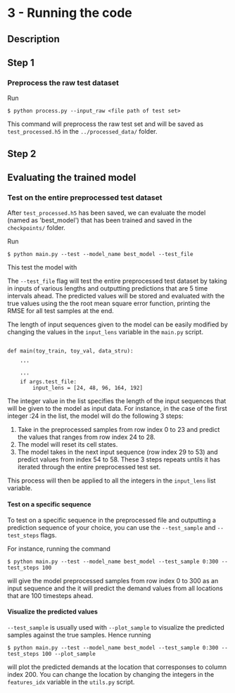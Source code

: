 # 3 - Running the code 

## Description


## Step 1

### Preprocess the raw test dataset

Run
```
$ python process.py --input_raw <file path of test set>
```
This command will preprocess the raw test set and will be saved as
`test_processed.h5` in the `../processed_data/` folder.



## Step 2


## Evaluating the trained model 

### Test on the entire preprocessed test dataset

After `test_processed.h5` has been saved, we can evaluate the model (named as 'best_model') that
has been trained and saved in the `checkpoints/` folder.

Run
```
$ python main.py --test --model_name best_model --test_file
```

This test the model with 

The `--test_file` flag will test the entire preprocessed test dataset by taking in inputs of various lengths
and outputting predictions that are 5 time intervals ahead. 
The predicted values will be stored and evaluated with the true values using the the root mean square error function, printing the RMSE for all test samples at the end.

The length of input sequences given to the model can be easily modified by changing the values in the `input_lens` variable in the `main.py` script. 

```python3

def main(toy_train, toy_val, data_stru):

	'''

	'''
	if args.test_file:
		input_lens = [24, 48, 96, 164, 192]
```

The integer value in the list specifies the length of the input sequences that will be given to the model as input data.
For instance, in the case of the first integer :24 in the list, 
the model will do the following 3 steps: 
1. Take in the preprocessed samples from row index 0 to 23 and predict the values that ranges from row index 24 to 28.
2. The model will reset its cell states. 
3. The model takes in the next input sequence (row index 29 to 53) and predict values from index 54 to 58.
These 3 steps repeats untils it has iterated through the entire preprocessed test set.

This process will then be applied to all the integers in the `input_lens` list variable.

#### Test on a specific sequence 

To test on a specific sequence in the preprocessed file and outputting a prediction sequence of your choice,
you can use the `--test_sample` and `--test_steps` flags.

For instance, running the command
```
$ python main.py --test --model_name best_model --test_sample 0:300 --test_steps 100
```
will give the model preprocessed samples from row index 0 to 300 as an input sequence and the it will predict the 
demand values from all locations that are 100 timesteps ahead. 

#### Visualize the predicted values 

`--test_sample` is usually used with `--plot_sample` to visualize the predicted samples against the true samples.
Hence running
```
$ python main.py --test --model_name best_model --test_sample 0:300 --test_steps 100 --plot_sample
```
will plot the predicted demands at the location that corresponses to column index 200.
You can change the location by changing the integers in the `features_idx` variable in the `utils.py` script. 

